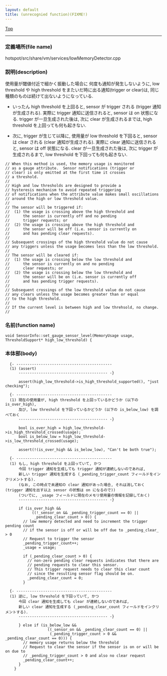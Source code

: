 ```yaml
---
layout: default
title: (unrecognied function)(FIXME!)
---
```

[Top](../index.html)

--- 
### 定義場所(file name)
hotspot/src/share/vm/services/lowMemoryDetector.cpp
### 説明(description)
使用量が閾値付近で細かく振動した場合に
何度も通知が発生しないように, 
low threshold や high threshold をまたいだ時に出る通知(trigger or clear)は,
同じ種類のものは続けて出ないようになっている.
 
  * いったん high threshold を上回ると, sensor が trigger される (trigger 通知が生成される).
    実際に trigger 通知に送信されると, sensor は on 状態になる.
    trigger が一旦生成された後は, 次に clear が生成されるまでは, 
    high threshold を上回っても何も起きない.

  * 次に, trigger が生じて以降に, 使用量が low threshold を下回ると, 
    sensor は clear される (clear 通知が生成される).
    実際に clear 通知に送信されると, sensor は off 状態になる.
    clear が一旦生成された後は, 次に trigger が生成されるまで, 
    low threshold を下回っても何も起きない.

```
// When this method is used, the memory usage is monitored
// as a gauge attribute.  Sensor notifications (trigger or
// clear) is only emitted at the first time it crosses
// a threshold.
//
// High and low thresholds are designed to provide a
// hysteresis mechanism to avoid repeated triggering
// of notifications when the attribute value makes small oscillations
// around the high or low threshold value.
//
// The sensor will be triggered if:
//  (1) the usage is crossing above the high threshold and
//      the sensor is currently off and no pending
//      trigger requests; or
//  (2) the usage is crossing above the high threshold and
//      the sensor will be off (i.e. sensor is currently on
//      and has pending clear requests).
//
// Subsequent crossings of the high threshold value do not cause
// any triggers unless the usage becomes less than the low threshold.
//
// The sensor will be cleared if:
//  (1) the usage is crossing below the low threshold and
//      the sensor is currently on and no pending
//      clear requests; or
//  (2) the usage is crossing below the low threshold and
//      the sensor will be on (i.e. sensor is currently off
//      and has pending trigger requests).
//
// Subsequent crossings of the low threshold value do not cause
// any clears unless the usage becomes greater than or equal
// to the high threshold.
//
// If the current level is between high and low threhsold, no change.
//
```

### 名前(function name)
```
void SensorInfo::set_gauge_sensor_level(MemoryUsage usage, ThresholdSupport* high_low_threshold) {
```

### 本体部(body)
```
  {- -------------------------------------------
  (1) (assert)
      ---------------------------------------- -}

	  assert(high_low_threshold->is_high_threshold_supported(), "just checking");
	
  {- -------------------------------------------
  (1) 現在の使用量が, high threshold を上回っているかどうか (以下の is_over_high), 
      及び, low threshold を下回っているかどうか (以下の is_below_low) を調べておく
      ---------------------------------------- -}

	  bool is_over_high = high_low_threshold->is_high_threshold_crossed(usage);
	  bool is_below_low = high_low_threshold->is_low_threshold_crossed(usage);
	
	  assert(!(is_over_high && is_below_low), "Can't be both true");
	
  {- -------------------------------------------
  (1) もし, high threshold を上回っていて, かつ
      今回 trigger 通知を生成しても trigger 通知が連続しないのであれば, 
      新しい trigger 通知を生成する (_pending_trigger_count フィールドをインクリメントする).
      (なお, この時点で未通知の clear 通知があった場合, それは消しておく (trigger 通知を出す以上 sensor の状態は on になるので))
      (ついでに, _usage フィールドに現在のメモリ使用量の情報を記録しておく)
      ---------------------------------------- -}

	  if (is_over_high &&
	        ((!_sensor_on && _pending_trigger_count == 0) ||
	         _pending_clear_count > 0)) {
	    // low memory detected and need to increment the trigger pending count
	    // if the sensor is off or will be off due to _pending_clear_ > 0
	    // Request to trigger the sensor
	    _pending_trigger_count++;
	    _usage = usage;
	
	    if (_pending_clear_count > 0) {
	      // non-zero pending clear requests indicates that there are
	      // pending requests to clear this sensor.
	      // This trigger request needs to clear this clear count
	      // since the resulting sensor flag should be on.
	      _pending_clear_count = 0;
	    }

  {- -------------------------------------------
  (1) 逆に, low threshold を下回っていて, かつ
      今回 clear 通知を生成しても clear が連続しないのであれば, 
      新しい clear 通知を生成する (_pending_clear_count フィールドをインクリメントする).
      ---------------------------------------- -}

	  } else if (is_below_low &&
	               ((_sensor_on && _pending_clear_count == 0) ||
	                (_pending_trigger_count > 0 && _pending_clear_count == 0))) {
	    // memory usage returns below the threshold
	    // Request to clear the sensor if the sensor is on or will be on due to
	    // _pending_trigger_count > 0 and also no clear request
	    _pending_clear_count++;
	  }
	}
	
```


